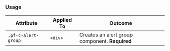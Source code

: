 ### Usage

| Attribute | Applied To | Outcome |
| -- | -- | -- |
| `.pf-c-alert-group` | `<div>` | Creates an alert group component. **Required** |

